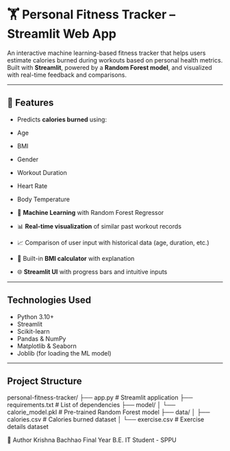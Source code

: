# 🏋️ Personal Fitness Tracker – Streamlit Web App

An interactive machine learning-based fitness tracker that helps users estimate calories burned during workouts based on personal health metrics. Built with **Streamlit**, powered by a **Random Forest model**, and visualized with real-time feedback and comparisons.

---

## 🚀 Features

-  Predicts **calories burned** using:
  - Age
  - BMI
  - Gender
  - Workout Duration
  - Heart Rate
  - Body Temperature

- 🧠 **Machine Learning** with Random Forest Regressor
- 📊 **Real-time visualization** of similar past workout records
- 📈 Comparison of user input with historical data (age, duration, etc.)
- 🧮 Built-in **BMI calculator** with explanation
- 🌐 **Streamlit UI** with progress bars and intuitive inputs

---

##  Technologies Used

- Python 3.10+
- Streamlit
- Scikit-learn
- Pandas & NumPy
- Matplotlib & Seaborn
- Joblib (for loading the ML model)

---

##  Project Structure


personal-fitness-tracker/
├── app.py # Streamlit application
├── requirements.txt # List of dependencies
├── model/
│ └── calorie_model.pkl # Pre-trained Random Forest model
├── data/
│ ├── calories.csv # Calories burned dataset
│ └── exercise.csv # Exercise details dataset

👤 Author
Krishna Bachhao
Final Year B.E. IT Student - SPPU
